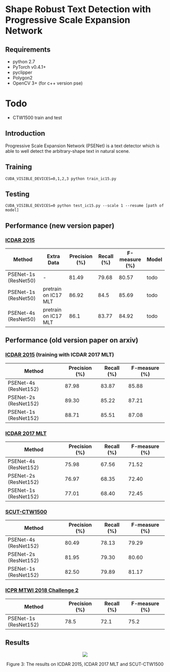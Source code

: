 # Shape Robust Text Detection with Progressive Scale Expansion Network

## Requirements
* python 2.7
* PyTorch v0.4.1+
* pyclipper
* Polygon2
* OpenCV 3+ (for c++ version pse)

# Todo
* CTW1500 train and test

## Introduction
Progressive Scale Expansion Network (PSENet) is a text detector which is able to well detect the arbitrary-shape text in natural scene.

## Training
```
CUDA_VISIBLE_DEVICES=0,1,2,3 python train_ic15.py
```

## Testing
```
CUDA_VISIBLE_DEVICES=0 python test_ic15.py --scale 1 --resume [path of model]
```


## Performance (new version paper)
### [ICDAR 2015](http://rrc.cvc.uab.es/?ch=4&com=evaluation&task=1)
| Method | Extra Data | Precision (%) | Recall (%) | F-measure (%) | Model |
| - | - | - | - | - | - |
| PSENet-1s (ResNet50) | - | 81.49 | 79.68 | 80.57 | todo |
| PSENet-1s (ResNet50) | pretrain on IC17 MLT | 86.92 | 84.5 | 85.69 | todo |
| PSENet-4s (ResNet50) | pretrain on IC17 MLT | 86.1 | 83.77 | 84.92 | todo |

## Performance (old version paper on arxiv)
### [ICDAR 2015](http://rrc.cvc.uab.es/?ch=4&com=evaluation&task=1) (training with ICDAR 2017 MLT)
| Method | Precision (%) | Recall (%) | F-measure (%) | 
| - | - | - | - |
| PSENet-4s (ResNet152) | 87.98 | 83.87 | 85.88 |
| PSENet-2s (ResNet152) | 89.30 | 85.22 | 87.21 |
| PSENet-1s (ResNet152) | 88.71 | 85.51 | 87.08 |

### [ICDAR 2017 MLT](http://rrc.cvc.uab.es/?ch=8&com=evaluation&task=1)
| Method | Precision (%) | Recall (%) | F-measure (%) | 
| - | - | - | - |
| PSENet-4s (ResNet152) | 75.98 | 67.56 | 71.52 |
| PSENet-2s (ResNet152) | 76.97 | 68.35 | 72.40 |
| PSENet-1s (ResNet152) | 77.01 | 68.40 | 72.45 |

### [SCUT-CTW1500](https://github.com/Yuliang-Liu/Curve-Text-Detector)
| Method | Precision (%) | Recall (%) | F-measure (%) | 
| - | - | - | - |
| PSENet-4s (ResNet152) | 80.49 | 78.13 | 79.29 |
| PSENet-2s (ResNet152) | 81.95 | 79.30 | 80.60 |
| PSENet-1s (ResNet152) | 82.50 | 79.89 | 81.17 |

### [ICPR MTWI 2018 Challenge 2](https://tianchi.aliyun.com/competition/rankingList.htm?spm=5176.100067.5678.4.65166a80jnPm5W&raceId=231651)
| Method | Precision (%) | Recall (%) | F-measure (%) | 
| - | - | - | - |
| PSENet-1s (ResNet152) | 78.5 | 72.1 | 75.2 |

## Results
<div align="center">
  <img src="https://github.com/whai362/PSENet/blob/master/figure/res0.png">
</div>
<p align="center">
  Figure 3: The results on ICDAR 2015, ICDAR 2017 MLT and SCUT-CTW1500
</p>

